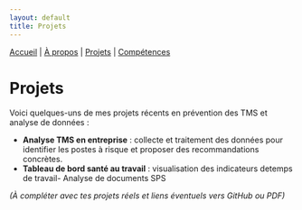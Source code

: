 ```yaml
---
layout: default
title: Projets
---
```


[Accueil](/) | [À propos](/about) | [Projets](/projects) | [Compétences](/skills)

# Projets

Voici quelques-uns de mes projets récents en prévention des TMS et analyse de données :  

- **Analyse TMS en entreprise** : collecte et traitement des données pour identifier les postes à risque et proposer des recommandations concrètes.  
- **Tableau de bord santé au travail** : visualisation des indicateurs detemps de travail- Analyse de documents SPS 


*(À compléter avec tes projets réels et liens éventuels vers GitHub ou PDF)*
